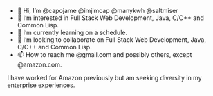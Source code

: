 - 👋 Hi, I’m @capojame @imjimcap @manykwh @saltmiser
- 👀 I’m interested in Full Stack Web Development, Java, C/C++ and Common Lisp.
- 🌱 I’m currently learning on a schedule.
- 💞️ I’m looking to collaborate on Full Stack Web Development, Java, C/C++ and Common Lisp.
- 📫 How to reach me @gmail.com and possibly others, except @amazon.com.

I have worked for Amazon previously but am seeking diversity in my enterprise experiences.

<!---
capojame/capojame is a ✨ special ✨ repository because its `README.md` (this file) appears on your GitHub profile.
You can click the Preview link to take a look at your changes.
--->
